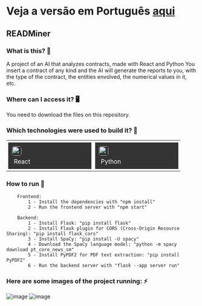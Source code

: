 # Veja a versão em Português <a href="README-ptbr.md">aqui</a>

## READMiner
    
### What is this? 🤔 
A project of an AI that analyzes contracts, made with React and Python
You insert a contract of any kind and the AI will generate the reports to you, with the type of the contract, the entities envolved, the numerical values in it, etc.
    
### Where can I access it? 🖥
You need to download the files on this repository.

### Which technologies were used to build it? 🚀 
<table><tr>
        <td style="padding: 5px;">
            <div style="background-color: #333; width: 200px; height: 50px; padding: 10px;">
                <img src='https://cdn.jsdelivr.net/gh/devicons/devicon@latest/icons/react/react-original.svg' width="25" height="25" style="border-radius: 5px;">
                <p style="color: white; padding: 5px; margin: 0;">React</p>
            </div>
        </td>
        <td style="padding: 5px;">
            <div style="background-color: #333; width: 200px; height: 50px; padding: 10px;">
                <img src='https://cdn.jsdelivr.net/gh/devicons/devicon@latest/icons/python/python-original.svg' width="25" height="25" style="border-radius: 5px;">
                <p style="color: white; padding: 5px; margin: 0;">Python</p>
            </div>
        </td>
    </tr>
</table>

### How to run 🏃
		Frontend: 
            1 - Install the dependencies with "npm install"
            2 - Run the frontend server with "npm start"

        Backend:
            1 - Install Flask: "pip install flask"
            2 - Install Flask plugin for CORS (Cross-Origin Resource Sharing): "pip install flask_cors"
            3 - Install SpaCy: "pip install -U spacy"
            4 - Download the SpaCy language model: "python -m spacy download pt_core_news_sm"
            5 - Install PyPDF2 for PDF text extraction: "pip install PyPDF2"
            6 - Run the backend server with "flask --app server run"

### Here are some images of the project running: ⚡️
  
![image](https://github.com/user-attachments/assets/ac204299-9775-47ec-a917-fb0896e5241d)
![image](https://github.com/user-attachments/assets/beb0195c-e264-4779-96f8-c9d0a29952a4)


    
		